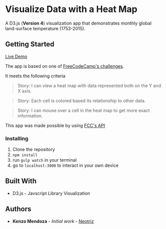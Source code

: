 # Visualize Data with a Heat Map
A D3.js (**Version 4**) visualization app that demonstrates monthly global land-surface temperature (1753-2015).
## Getting Started

[Live Demo](http://kenzomendoza.com/FCC-HeatMap/app/)

The app is based on one of [FreeCodeCamp's challenges](https://www.freecodecamp.com/challenges/visualize-data-with-a-heat-map).

It meets the following criteria


> Story: I can view a heat map with data represented both on the Y and X axis.

> Story: Each cell is colored based its relationship to other data.

> Story: I can mouse over a cell in the heat map to get more exact information.

This app was made possible by using [FCC's API](https://raw.githubusercontent.com/FreeCodeCamp/ProjectReferenceData/master/global-temperature.json)

### Installing

1. Clone the repository
2. `npm install`
3. run `gulp watch` in your terminal
4. go to `localhost:3000` to interact in your own device

## Built With

* D3.js - Javscript Library Visualization


## Authors

* **Kenzo Mendoza** - *Initial work* - [Neotriz](https://github.com/neotriz)
